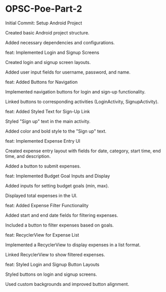 # OPSC-Poe-Part-2
Initial Commit: Setup Android Project

Created basic Android project structure.

Added necessary dependencies and configurations.

feat: Implemented Login and Signup Screens

Created login and signup screen layouts.

Added user input fields for username, password, and name.

feat: Added Buttons for Navigation

Implemented navigation buttons for login and sign-up functionality.

Linked buttons to corresponding activities (LoginActivity, SignupActivity).

feat: Added Styled Text for Sign-Up Link

Styled "Sign up" text in the main activity.

Added color and bold style to the "Sign up" text.

feat: Implemented Expense Entry UI

Created expense entry layout with fields for date, category, start time, end time, and description.

Added a button to submit expenses.

feat: Implemented Budget Goal Inputs and Display

Added inputs for setting budget goals (min, max).

Displayed total expenses in the UI.

feat: Added Expense Filter Functionality

Added start and end date fields for filtering expenses.

Included a button to filter expenses based on goals.

feat: RecyclerView for Expense List

Implemented a RecyclerView to display expenses in a list format.

Linked RecyclerView to show filtered expenses.

feat: Styled Login and Signup Button Layouts

Styled buttons on login and signup screens.

Used custom backgrounds and improved button alignment.
